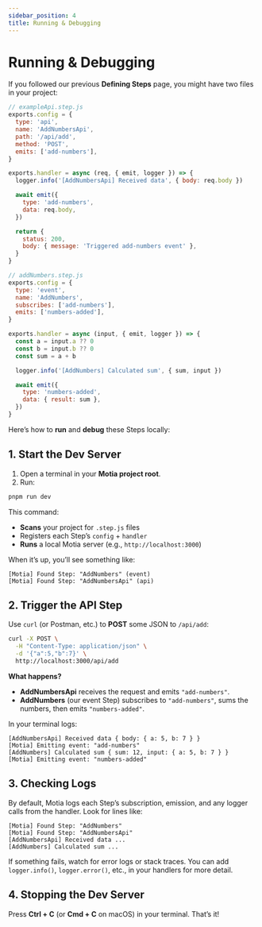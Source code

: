 ```yaml
---
sidebar_position: 4
title: Running & Debugging
---
```


# Running & Debugging

If you followed our previous **Defining Steps** page, you might have two files in your project:

```js
// exampleApi.step.js
exports.config = {
  type: 'api',
  name: 'AddNumbersApi',
  path: '/api/add',
  method: 'POST',
  emits: ['add-numbers'],
}

exports.handler = async (req, { emit, logger }) => {
  logger.info('[AddNumbersApi] Received data', { body: req.body })

  await emit({
    type: 'add-numbers',
    data: req.body,
  })

  return {
    status: 200,
    body: { message: 'Triggered add-numbers event' },
  }
}
```

```js
// addNumbers.step.js
exports.config = {
  type: 'event',
  name: 'AddNumbers',
  subscribes: ['add-numbers'],
  emits: ['numbers-added'],
}

exports.handler = async (input, { emit, logger }) => {
  const a = input.a ?? 0
  const b = input.b ?? 0
  const sum = a + b

  logger.info('[AddNumbers] Calculated sum', { sum, input })

  await emit({
    type: 'numbers-added',
    data: { result: sum },
  })
}
```

Here’s how to **run** and **debug** these Steps locally:

## 1. Start the Dev Server

1. Open a terminal in your **Motia project root**.
2. Run:

```sh
pnpm run dev
```

This command:

- **Scans** your project for `.step.js` files
- Registers each Step’s `config` + `handler`
- **Runs** a local Motia server (e.g., `http://localhost:3000`)

When it’s up, you’ll see something like:

```
[Motia] Found Step: "AddNumbers" (event)
[Motia] Found Step: "AddNumbersApi" (api)
```

## 2. Trigger the API Step

Use `curl` (or Postman, etc.) to **POST** some JSON to `/api/add`:

```sh
curl -X POST \
  -H "Content-Type: application/json" \
  -d '{"a":5,"b":7}' \
  http://localhost:3000/api/add
```

**What happens?**

- **AddNumbersApi** receives the request and emits `"add-numbers"`.
- **AddNumbers** (our event Step) subscribes to `"add-numbers"`, sums the numbers, then emits `"numbers-added"`.

In your terminal logs:

```
[AddNumbersApi] Received data { body: { a: 5, b: 7 } }
[Motia] Emitting event: "add-numbers"
[AddNumbers] Calculated sum { sum: 12, input: { a: 5, b: 7 } }
[Motia] Emitting event: "numbers-added"
```

## 3. Checking Logs

By default, Motia logs each Step’s subscription, emission, and any logger calls from the handler. Look for lines like:

```
[Motia] Found Step: "AddNumbers"
[Motia] Found Step: "AddNumbersApi"
[AddNumbersApi] Received data ...
[AddNumbers] Calculated sum ...
```

If something fails, watch for error logs or stack traces. You can add `logger.info()`, `logger.error()`, etc., in your handlers for more detail.

## 4. Stopping the Dev Server

Press **Ctrl + C** (or **Cmd + C** on macOS) in your terminal. That’s it!

